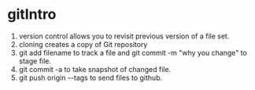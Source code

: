 # gitIntro

1. version control allows you to revisit previous version of a file set.
2. cloning creates a copy of Git repository
3. git add filename to track a file and git commit -m "why you change" to stage file.
4. git commit -a to take snapshot of changed file.
5. git push origin --tags to send files to github.

